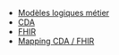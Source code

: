 * [Modèles logiques métier](./modelesLogiquesMetier-entete.html)
* [CDA](./ressourcesCDA-entete.html)
* [FHIR](./ressourcesFHIR-entete.html)
* [Mapping CDA / FHIR](./mappingCDA-FHIR-entete.html)
